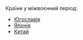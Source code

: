 Країни у міжвоєнний період:
  - [Югославія](<Країни у міжвоєнний період/Югославія.txt>)
  - [Японія](<Країни у міжвоєнний період/Японія.txt>)
  - [Китай](<Країни у міжвоєнний період/Китай.txt>)